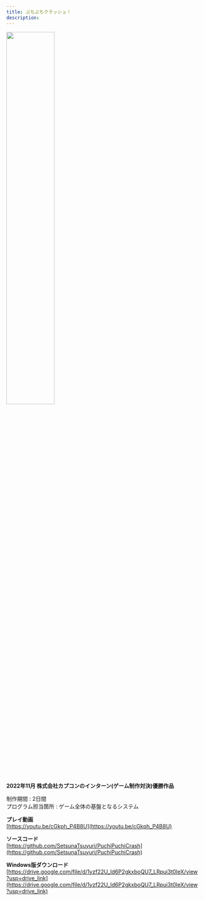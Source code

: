 ```yaml
---
title: ぷちぷちクラッシュ！
description: 
---
```


<img src="images/puchi_puchi_crash.jpg" width="50%">

**2022年11月 株式会社カプコンのインターン(ゲーム制作対決)優勝作品**

制作期間 : 2日間  
プログラム担当箇所 : ゲーム全体の基盤となるシステム

**プレイ動画**  
[https://youtu.be/cGkph_P4B8U](https://youtu.be/cGkph_P4B8U)

**ソースコード**  
[https://github.com/SetsunaTsuyuri/PuchiPuchiCrash](https://github.com/SetsunaTsuyuri/PuchiPuchiCrash)

**Windows版ダウンロード**  
[https://drive.google.com/file/d/1yzf22U_Id6P2gkxboQU7_LRpui3t0IeX/view?usp=drive_link](https://drive.google.com/file/d/1yzf22U_Id6P2gkxboQU7_LRpui3t0IeX/view?usp=drive_link)